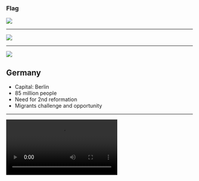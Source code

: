 ### Flag

![](https://upload.wikimedia.org/wikipedia/en/thumb/b/ba/Flag_of_Germany.svg/1920px-Flag_of_Germany.svg.png)

---

![](https://upload.wikimedia.org/wikipedia/commons/thumb/a/af/EU-Germany_%28orthographic_projection%29.svg/1280px-EU-Germany_%28orthographic_projection%29.svg.png)

---

![](https://res.cloudinary.com/kiekies/image/upload/v1712603715/prayer/c6j7xefvlcghfa51kmht.jpg)

## Germany

- Capital: Berlin
- 85 million people
- Need for 2nd reformation
- Migrants challenge and opportunity

---

![](https://storage.googleapis.com/prayer-videos/country/germany.mp4)

